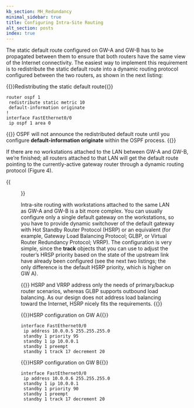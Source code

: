 ```yaml
---
kb_section: MH_Redundancy
minimal_sidebar: true
title: Configuring Intra-Site Routing
alt_section: posts
index: true
---
```

The static default route configured on GW-A and GW-B has to be propagated between them to ensure that both routers have the same view of the Internet connectivity. The easiest way to implement this requirement is to redistribute the static default route into a dynamic routing protocol configured between the two routers, as shown in the next listing:

{{<cc>}}Redistributing the static default route{{</cc>}}
```
router ospf 1
 redistribute static metric 10
 default-information originate
!
interface FastEthernet0/0
 ip ospf 1 area 0
```

{{<note>}}
OSPF will not announce the redistributed default route until you configure **default-information originate** within the OSPF process.
{{</note>}}

If there are no workstations attached to the LAN between GW-A and GW-B, we’re finished; all routers attached to that LAN will get the default route pointing to the currently-active gateway router through a dynamic routing protocol (Figure 4).

{{<figure src="Redundant Multihoming_4.jpg" caption="Intra-site routing in a large site">}}

Intra-site routing with workstations attached to the same LAN as GW-A and GW-B is a bit more complex. You can usually configure only a single default gateway on the workstations, so you have to provide dynamic switchover of the default gateway with Hot Standby Router Protocol (HSRP) or an equivalent (for example, Gateway Load Balancing Protocol; GLBP, or Virtual Router Redundancy Protocol; VRRP). The configuration is very simple, since the **track** objects that you can use to adjust the router’s HRSP priority based on the state of the upstream link have already been configured (see the next two listings; the only difference is the default HSRP priority, which is higher on GW A).

{{<note>}}
HSRP and VRRP address only the needs of primary/backup router scenarios, whereas GLBP supports outbound load balancing. As our design does not address load balancing toward the Internet, HSRP nicely fits the requirements.
{{</note>}}

{{<cc>}}HSRP configuration on GW A{{</cc>}}
```
interface FastEthernet0/0
 ip address 10.0.0.5 255.255.255.0
 standby 1 priority 95
 standby 1 ip 10.0.0.1
 standby 1 preempt
 standby 1 track 17 decrement 20
```

{{<cc>}}HSRP configuration on GW B{{</cc>}}
```
interface FastEthernet0/0
 ip address 10.0.0.6 255.255.255.0
 standby 1 ip 10.0.0.1
 standby 1 priority 90
 standby 1 preempt
 standby 1 track 17 decrement 20
```
